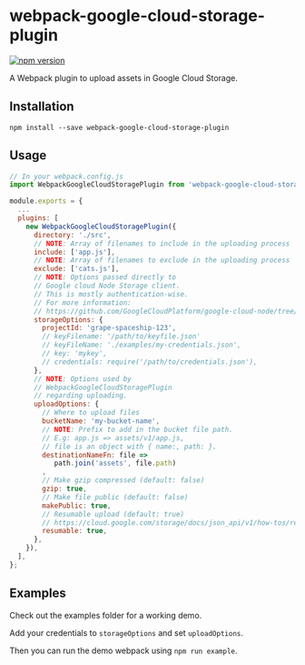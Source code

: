 # webpack-google-cloud-storage-plugin

[![npm version](https://badge.fury.io/js/webpack-google-cloud-storage-plugin.svg)](https://badge.fury.io/js/webpack-google-cloud-storage-plugin)

A Webpack plugin to upload assets in Google Cloud Storage.

## Installation

`npm install --save webpack-google-cloud-storage-plugin`

## Usage

```JavaScript
// In your webpack.config.js
import WebpackGoogleCloudStoragePlugin from 'webpack-google-cloud-storage-plugin';

module.exports = {
  ...
  plugins: [
    new WebpackGoogleCloudStoragePlugin({
      directory: './src',
      // NOTE: Array of filenames to include in the uploading process
      include: ['app.js'],
      // NOTE: Array of filenames to exclude in the uploading process
      exclude: ['cats.js'],
      // NOTE: Options passed directly to
      // Google cloud Node Storage client.
      // This is mostly authentication-wise.
      // For more information:
      // https://github.com/GoogleCloudPlatform/google-cloud-node/tree/master/packages/storage#authentication
      storageOptions: {
        projectId: 'grape-spaceship-123',
        // keyFilename: '/path/to/keyfile.json'
        // keyFileName: './examples/my-credentials.json',
        // key: 'mykey',
        // credentials: require('/path/to/credentials.json'),
      },
      // NOTE: Options used by
      // WebpackGoogleCloudStoragePlugin
      // regarding uploading.
      uploadOptions: {
        // Where to upload files
        bucketName: 'my-bucket-name',
        // NOTE: Prefix to add in the bucket file path.
        // E.g: app.js => assets/v1/app.js,
        // file is an object with { name:, path: }.
        destinationNameFn: file =>
           path.join('assets', file.path)
        ,
        // Make gzip compressed (default: false)
        gzip: true,
        // Make file public (default: false)
        makePublic: true,
        // Resumable upload (default: true)
        // https://cloud.google.com/storage/docs/json_api/v1/how-tos/resumable-upload
        resumable: true,
      },
    }),
  ],
};
```
## Examples

Check out the examples folder for a working demo.

Add your credentials to `storageOptions` and set `uploadOptions`.

Then you can run the demo webpack using `npm run example`.
